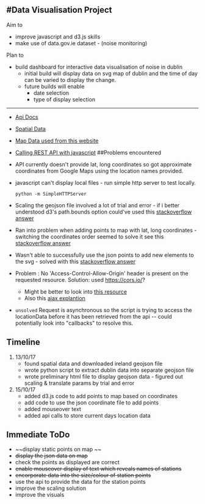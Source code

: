 #Data Visualisation Project
-------

Aim to

* improve javascript and d3.js skills
* make use of data.gov.ie dataset - (noise monitoring)

Plan to

* build dashboard for interactive data visualisation of noise in dublin
	* initial build will display data on svg map of dublin and the time of day can be varied to display the change.
	* future builds will enable
		- date selection
		- type of display selection

---

* [Api Docs](http://dublincitynoise.sonitussystems.com/applications/api/api-doc.html)
* [Spatial Data](http://libguides.ucd.ie/gisguide/FindSpatialData)
* [Map Data used from this website](https://www.townlands.ie/page/download/)
* [Calling REST API with javascript](https://stackoverflow.com/questions/247483/http-get-request-in-javascript) 
##Problems encountered

* API currently doesn't provide lat, long coordinates so got approximate coordinates from Google Maps using the location names provided.
* javascript can't display local files - run simple http server to test locally.


	```
	python -m SimpleHTTPServer 
	``` 



* Scaling the geojson file involved a lot of trial and error - if i better understood d3's path.bounds option could've used this [stackoverflow answer](https://stackoverflow.com/questions/14492284/center-a-map-in-d3-given-a-geojson-object)

* Ran into problem when adding points to map with lat, long coordinates - switching the coordinates order seemed to solve it see this [stackoverflow answer](https://stackoverflow.com/questions/20987535/plotting-points-on-a-map-with-d3)

* Wasn't able to successfully use the json points to add new elements to the svg - solved with this [stackoverflow answer ](https://stackoverflow.com/questions/21562417/bars-not-appending-in-the-dom-with-d3-js-barchart)

* Problem :  No 'Access-Control-Allow-Origin' header is present on the requested resource. Solution: used https://cors.io/?
	* Might be better to look into 	[this resource](https://www.html5rocks.com/en/tutorials/cors/)
	* Also this [ajax explantion](https://www.kirupa.com/html5/making_http_requests_js.htm)
* ```unsolved``` Request is asynchronous so the script is trying to access the locationData before it has been retrieved from the api -- could potentially look into "callbacks" to resolve this.
	
## Timeline
1. 13/10/17
	* found spatial data and downloaded ireland geojson file
	* wrote python script to extract dublin data into separate geojson file
	* wrote preliminary html file to display geojson data - figured out scaling & translate params by trial and error
2. 15/10/17
	* added d3.js code to add points to map based on coordinates 
	* add code to use the json coordinate file to add points
	* added mouseover text
	* added api calls to store current days location data
	
## Immediate ToDo

* ~~display static points on map ~~
* ~~display the json data on map~~
* check the points as displayed are correct
* ~~enable mouseover display of text which reveals names of stations~~
* ~~encorporate data into the size/colour of station points~~
* use the api to provide the data for the station points
* improve the scaling solution
* improve the visuals

	